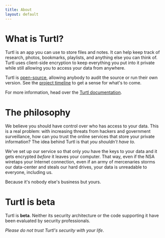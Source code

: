 ```yaml
---
title: About
layout: default
---
```


What is Turtl?
==============

Turtl is an app you can use to store files and notes. It can help keep track of
research, photos, bookmarks, playlists, and anything else you can think of.
Turtl uses client-side encryption to keep everything you put into it private
while still allowing you to access your data from anywhere.

Turtl is [open-source](https://github.com/turtl), allowing anybody to audit the
source or run their own version. See the [project timeline](https://github.com/turtl/js/issues/milestones)
to get a sense for what's to come.

For more information, head over the [Turtl documentation](/docs).

The philosophy
==============

We believe you should have control over who has access to your data. This is a
real problem: with increasing threats from hackers and government surveillance,
how can you trust the online services that store your private information? The
idea behind Turtl is that _you shouldn't have to._

We've set up our service so that only _you_ have the keys to your data and it
gets encrypted _before_ it leaves your computer. That way, even if the NSA
wiretaps your Internet connection, even if an army of mercenaries storms our
data-center and steals our hard drives, your data is unreadable to everyone,
including us.

Because it's nobody else's business but yours.

Turtl is beta
=============

Turtl is <strong>beta</strong>. Neither its security architecture or the code
supporting it have been evaluated by security professionals.

*Please do not trust Turtl's security with your life*.

